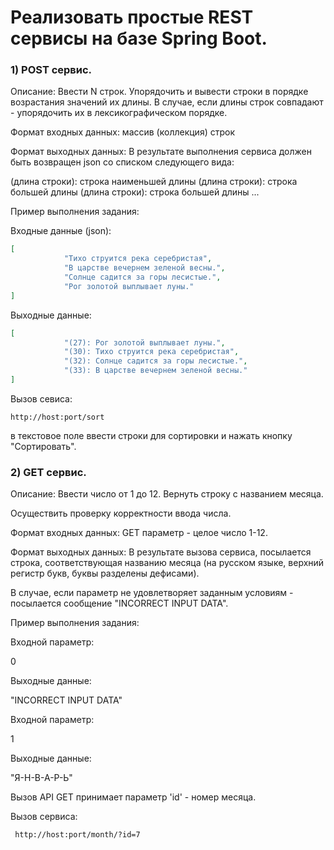 # Реализовать простые REST сервисы на базе Spring Boot.


### 1) POST сервис.
Описание: Ввести N строк. Упорядочить и вывести строки в порядке возрастания значений их длины. 
В случае, если длины строк совпадают - упорядочить их в лексикографическом порядке.


Формат входных данных: массив (коллекция) строк
 

Формат выходных данных: В результате выполнения сервиса должен быть возвращен json со списком следующего вида:

(длина строки): строка наименьшей длины
(длина строки): строка большей длины
(длина строки): строка большей длины
...
 
Пример выполнения задания:

Входные данные (json):

```json
[
            "Тихо струится река серебристая",
            "В царстве вечернем зеленой весны.",
            "Солнце садится за горы лесистые.",
            "Рог золотой выплывает луны."
]
```
 
Выходные данные:
```json
[
            "(27): Рог золотой выплывает луны.",
            "(30): Тихо струится река серебристая",
            "(32): Солнце садится за горы лесистые.",
            "(33): В царстве вечернем зеленой весны."
]
```
Вызов севиса:
```
http://host:port/sort
```
в текстовое поле ввести строки для сортировки и нажать кнопку "Сортировать".

### 2) GET сервис.

Описание: Ввести число от 1 до 12. Вернуть строку с названием месяца.

Осуществить проверку корректности ввода числа.

Формат входных данных: GET параметр - целое число 1-12.


Формат выходных данных: В результате вызова сервиса, посылается строка, соответствующая названию месяца (на русском языке, верхний регистр букв, буквы разделены дефисами).

В случае, если параметр не удовлетворяет заданным условиям - посылается сообщение "INCORRECT INPUT DATA".

Пример выполнения задания:

Входной параметр:

0

Выходные данные:

"INCORRECT INPUT DATA"

Входной параметр:

1

Выходные данные:

"Я-Н-В-А-Р-Ь"

Вызов API GET принимает параметр 'id' - номер месяца.

Вызов сервиса:
```
 http://host:port/month/?id=7
```